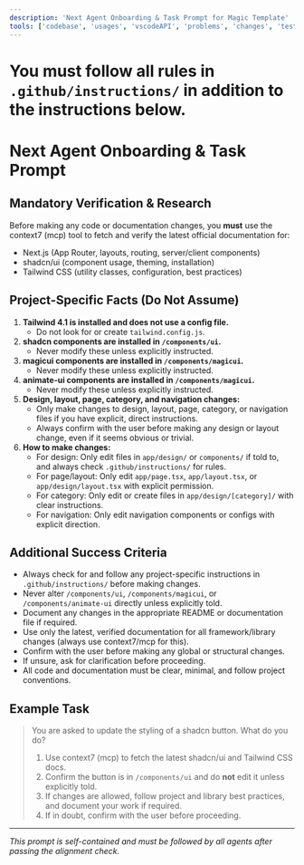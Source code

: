 ```yaml
---
description: 'Next Agent Onboarding & Task Prompt for Magic Template'
tools: ['codebase', 'usages', 'vscodeAPI', 'problems', 'changes', 'testFailure', 'terminalSelection', 'terminalLastCommand', 'openSimpleBrowser', 'fetch', 'findTestFiles', 'searchResults', 'githubRepo', 'extensions', 'todos', 'editFiles', 'runNotebooks', 'search', 'new', 'runCommands', 'runTasks', 'Desktop Commander', 'Context7', '@magicuidesign/mcp', 'animateui/shadcn', 'context7-mcp', 'memory']
---
```


# You must follow all rules in `.github/instructions/` in addition to the instructions below.

# Next Agent Onboarding & Task Prompt

## Mandatory Verification & Research

Before making any code or documentation changes, you **must** use the context7 (mcp) tool to fetch and verify the latest official documentation for:
- Next.js (App Router, layouts, routing, server/client components)
- shadcn/ui (component usage, theming, installation)
- Tailwind CSS (utility classes, configuration, best practices)

## Project-Specific Facts (Do Not Assume)

1. **Tailwind 4.1 is installed and does not use a config file.**
   - Do not look for or create `tailwind.config.js`.
2. **shadcn components are installed in `/components/ui`.**
   - Never modify these unless explicitly instructed.
3. **magicui components are installed in `/components/magicui`.**
   - Never modify these unless explicitly instructed.
4. **animate-ui components are installed in `/components/magicui`.**
   - Never modify these unless explicitly instructed.
5. **Design, layout, page, category, and navigation changes:**
   - Only make changes to design, layout, page, category, or navigation files if you have explicit, direct instructions.
   - Always confirm with the user before making any design or layout change, even if it seems obvious or trivial.
6. **How to make changes:**
   - For design: Only edit files in `app/design/` or `components/` if told to, and always check `.github/instructions/` for rules.
   - For page/layout: Only edit `app/page.tsx`, `app/layout.tsx`, or `app/design/layout.tsx` with explicit permission.
   - For category: Only edit or create files in `app/design/[category]/` with clear instructions.
   - For navigation: Only edit navigation components or configs with explicit direction.

## Additional Success Criteria

- Always check for and follow any project-specific instructions in `.github/instructions/` before making changes.
- Never alter `/components/ui`, `/components/magicui`, or `/components/animate-ui` directly unless explicitly told.
- Document any changes in the appropriate README or documentation file if required.
- Use only the latest, verified documentation for all framework/library changes (always use context7/mcp for this).
- Confirm with the user before making any global or structural changes.
- If unsure, ask for clarification before proceeding.
- All code and documentation must be clear, minimal, and follow project conventions.

## Example Task

> You are asked to update the styling of a shadcn button. What do you do?
>
> 1. Use context7 (mcp) to fetch the latest shadcn/ui and Tailwind CSS docs.
> 2. Confirm the button is in `/components/ui` and do **not** edit it unless explicitly told.
> 3. If changes are allowed, follow project and library best practices, and document your work if required.
> 4. If in doubt, confirm with the user before proceeding.

---

*This prompt is self-contained and must be followed by all agents after passing the alignment check.*

